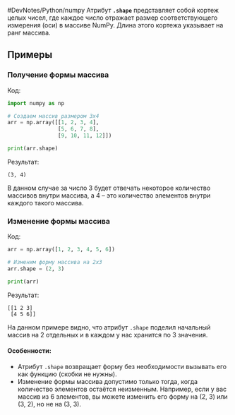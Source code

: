 #DevNotes/Python/numpy
Атрибут **`.shape`** представляет собой кортеж целых чисел, где каждое число отражает размер соответствующего измерения (оси) в массиве NumPy. Длина этого кортежа указывает на ранг массива.

## Примеры

### Получение формы массива

Код:
```python
import numpy as np

# Создаем массив размером 3x4
arr = np.array([[1, 2, 3, 4],
                [5, 6, 7, 8],
                [9, 10, 11, 12]])

print(arr.shape)
```

Результат:
```plain
(3, 4)
```

В данном случае за число 3 будет отвечать некоторое количество массивов внутри массива, а 4 – это количество элементов внутри каждого такого массива.

### Изменение формы массива

Код:
```python
arr = np.array([1, 2, 3, 4, 5, 6])

# Изменим форму массива на 2x3
arr.shape = (2, 3)

print(arr)
```

Результат:
```plain
[[1 2 3]
 [4 5 6]]
```

На данном примере видно, что атрибут `.shape` поделил начальный массив на 2 отдельных и в каждом у нас хранится по 3 значения.

#### Особенности:
- Атрибут `.shape` возвращает форму без необходимости вызывать его как функцию (скобки не нужны).
- Изменение формы массива допустимо только тогда, когда количество элементов остаётся неизменным. Например, если у вас массив из 6 элементов, вы можете изменить его форму на (2, 3) или (3, 2), но не на (3, 3).